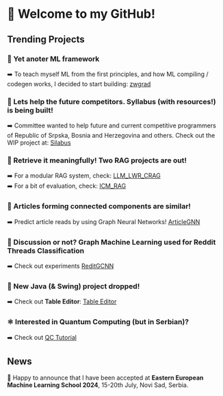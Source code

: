 <h1> 👋 Welcome to my GitHub! </h1>
<h2> Trending Projects </h2>

<h3> 🚀 Yet anoter ML framework </h3> 
➡️ To teach myself ML from the first principles, and how ML compiling / codegen works, I decided to start building: <a href="https://github.com/zenwor/zwgrad">zwgrad</a> <br/>

<h3> 🌠 Lets help the future competitors. Syllabus (with resources!) is being built! </h3> 
➡️ Committee wanted to help future and current competitive programmers of Republic of Srpska, Bosnia and Herzegovina and others. Check out the WIP project at: <a href="https://github.com/zenwor/silabus">Silabus</a> <br/>

<h3> 🤖 Retrieve it meaningfully! Two RAG projects are out! </h3> 
➡️ For a modular RAG system, check: <a href="https://github.com/zenwor/llm_lwr_crag">LLM_LWR_CRAG</a> <br/>
➡️ For a bit of evaluation, check: <a href="https://github.com/zenwor/icm_rag">ICM_RAG</a>

<h3> 📄 Articles forming connected components are similar! </h3> 
➡️ Predict article reads by using Graph Neural Networks! <a href="https://github.com/zenwor/article_gnn">ArticleGNN</a> 

<h3> 🧠 Discussion or not? Graph Machine Learning used for Reddit Threads Classification </h3> 
➡️ Check out experiments <a href="https://github.com/zenwor/reddit_gcnn">ReditGCNN</a> 

<h3> 📝 New Java (& Swing) project dropped! </h3> 
➡️ Check out <b>Table Editor</b>: <a href="https://github.com/zenwor/table_editor">Table Editor</a> 

<h3> ⚛️ Interested in Quantum Computing (but in Serbian)? </h3>
➡️ Check out <a href="https://github.com/zenwor/qc-tutorial">QC Tutorial</a>

<h2> News </h2>
🎉 Happy to announce that I have been accepted at <b>Eastern European Machine Learning School 2024</b>, 15-20th July, Novi Sad, Serbia.
<!--
**LukaNedimovic/LukaNedimovic** is a ✨ _special_ ✨ repository because its `README.md` (this file) appears on your GitHub profile.

Here are some ideas to get you started:

- 🔭 I’m currently working on ...
- 🌱 I’m currently learning ...
- 👯 I’m looking to collaborate on ...
- 🤔 I’m looking for help with ...
- 💬 Ask me about ...
- 📫 How to reach me: ...
- 😄 Pronouns: ...
- ⚡ Fun fact: ...
-->
